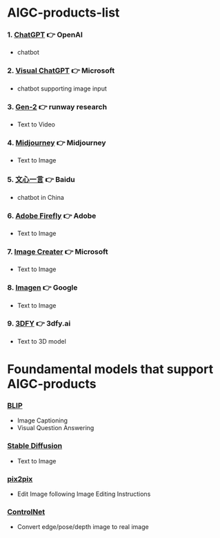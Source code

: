 # AIGC-products-list

### 1. [ChatGPT](https://chat.openai.com/) 👉 OpenAI
* chatbot

### 2. [Visual ChatGPT](https://huggingface.co/spaces/microsoft/visual_chatgpt) 👉 Microsoft
* chatbot supporting image input

### 3. [Gen-2](https://research.runwayml.com/gen2) 👉 runway research
* Text to Video

### 4. [Midjourney](https://www.midjourney.com/) 👉 Midjourney
* Text to Image

### 5. [文心一言](https://yiyan.baidu.com/) 👉 Baidu
* chatbot in China

### 6. [Adobe Firefly](https://firefly.adobe.com/) 👉 Adobe
* Text to Image

### 7. [Image Creater](https://www.bing.com/create) 👉 Microsoft
* Text to Image

### 8. [Imagen](https://imagen.research.google/) 👉 Google
* Text to Image

### 9. [3DFY](https://3dfy.ai/) 👉 3dfy.ai
* Text to 3D model

# Foundamental models that support AIGC-products

### [BLIP](https://huggingface.co/spaces/Salesforce/BLIP)
* Image Captioning
* Visual Question Answering

### [Stable Diffusion](https://huggingface.co/stabilityai/stable-diffusion-2)
* Text to Image

### [pix2pix](https://huggingface.co/spaces/timbrooks/instruct-pix2pix)
* Edit Image following Image Editing Instructions


### [ControlNet](https://github.com/lllyasviel/ControlNet)
* Convert edge/pose/depth image to real image
